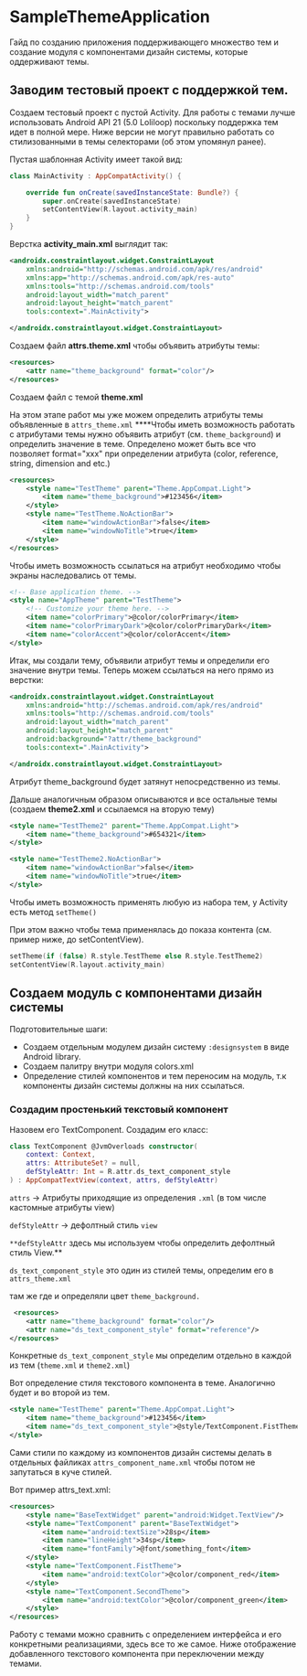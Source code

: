 # SampleThemeApplication
Гайд по созданию приложения поддерживающего множество тем и создание модуля с компонентами дизайн системы, которые оддерживают темы.


## Заводим тестовый проект с поддержкой тем.

Создаем тестовый проект с пустой Activity. Для работы с темами лучше использовать Android API 21 (5.0 Loliloop) поскольку поддержка тем идет в полной мере. Ниже версии не могут правильно работать со стилизованными в темы селекторами (об этом упомянул ранее).

Пустая шаблонная Activity имеет такой вид:

```kotlin
class MainActivity : AppCompatActivity() {

    override fun onCreate(savedInstanceState: Bundle?) {
        super.onCreate(savedInstanceState)
        setContentView(R.layout.activity_main)
    }
}
```

Верстка **activity_main.xml** выглядит так: 

```xml
<androidx.constraintlayout.widget.ConstraintLayout
    xmlns:android="http://schemas.android.com/apk/res/android"
    xmlns:app="http://schemas.android.com/apk/res-auto"
    xmlns:tools="http://schemas.android.com/tools"
    android:layout_width="match_parent"
    android:layout_height="match_parent"
    tools:context=".MainActivity">

</androidx.constraintlayout.widget.ConstraintLayout>
```

Создаем файл **attrs.theme.xml** чтобы объявить атрибуты темы:

```xml
<resources>
    <attr name="theme_background" format="color"/>
</resources>
```

Создаем файл с темой **theme.xml** 

На этом этапе работ мы уже можем определить атрибуты темы объявленные в `attrs_theme.xml` ****Чтобы иметь возможность работать с атрибутами темы нужно объявить атрибут (см. `theme_background`)  и определить значение в теме. Определено может быть все что позволяет format="xxx" при определении атрибута (color, reference, string, dimension and etc.)

```xml
<resources>
    <style name="TestTheme" parent="Theme.AppCompat.Light">
        <item name="theme_background">#123456</item>
    </style>
    <style name="TestTheme.NoActionBar">
        <item name="windowActionBar">false</item>
        <item name="windowNoTitle">true</item>
    </style>
</resources>
```

Чтобы иметь возможность ссылаться на атрибут необходимо чтобы экраны наследовались от темы.

```xml
<!-- Base application theme. -->
<style name="AppTheme" parent="TestTheme">
    <!-- Customize your theme here. -->
    <item name="colorPrimary">@color/colorPrimary</item>
    <item name="colorPrimaryDark">@color/colorPrimaryDark</item>
    <item name="colorAccent">@color/colorAccent</item>
</style>
```

Итак, мы создали тему, объявили атрибут темы и определили его значение внутри темы. Теперь можем ссылаться на него прямо из верстки:

```xml
<androidx.constraintlayout.widget.ConstraintLayout
    xmlns:android="http://schemas.android.com/apk/res/android"
    xmlns:tools="http://schemas.android.com/tools"
    android:layout_width="match_parent"
    android:layout_height="match_parent"
    android:background="?attr/theme_background"
    tools:context=".MainActivity">

</androidx.constraintlayout.widget.ConstraintLayout>
```

Aтрибут theme_background будет затянут непосредственно из темы.

Дальше аналогичным образом описываются и все остальные темы (создаем **theme2.xml** и ссылаемся на вторую тему)

```xml
<style name="TestTheme2" parent="Theme.AppCompat.Light">
    <item name="theme_background">#654321</item>
</style>

<style name="TestTheme2.NoActionBar">
    <item name="windowActionBar">false</item>
    <item name="windowNoTitle">true</item>
</style>
```

Чтобы иметь возможность применять любую из набора тем, у Activity есть метод `setTheme()`

При этом важно чтобы тема применялась до показа контента (см. пример ниже, до setContentView).

```kotlin
setTheme(if (false) R.style.TestTheme else R.style.TestTheme2)
setContentView(R.layout.activity_main)
```

## Создаем модуль с  компонентами дизайн системы

Подготовительные шаги:

- Создаем отдельным модулем дизайн систему `:designsystem` в виде Android library.
- Создаем палитру внутри модуля colors.xml
- Определение стилей компонентов и тем переносим на  модуль, т.к компоненты дизайн системы должны на них ссылаться.

### Создадим простенький текстовый компонент

Назовем его  TextComponent. Создадим его класс:

```kotlin
class TextComponent @JvmOverloads constructor(
    context: Context,
    attrs: AttributeSet? = null,
    defStyleAttr: Int = R.attr.ds_text_component_style
) : AppCompatTextView(context, attrs, defStyleAttr)
```

`attrs` → Атрибуты приходящие из определения `.xml` (в том числе кастомные атрибуты view) 

`defStyleAttr` → дефолтный стиль `view` 

`**defStyleAttr` здесь мы используем чтобы определить дефолтный стиль View.**

`ds_text_component_style`  это один из стилей темы, определим его в `attrs_theme.xml` 

там же где и определяли цвет `theme_background.`  

```xml
 <resources>
    <attr name="theme_background" format="color"/>
    <attr name="ds_text_component_style" format="reference"/>
</resources>
```

Конкретные `ds_text_component_style` мы определим отдельно в каждой из тем (`theme.xml` и `theme2.xml`)

Вот определение стиля текстового компонента в теме. Аналогично будет и во второй из тем.

```xml
<style name="TestTheme" parent="Theme.AppCompat.Light">
    <item name="theme_background">#123456</item>
    <item name="ds_text_component_style">@style/TextComponent.FistTheme</item>
</style>
```

Сами стили по каждому из компонентов дизайн системы делать в отдельных файликах `attrs_component_name.xml` чтобы потом не запутаться в куче стилей.

Вот пример attrs_text.xml:

```xml
<resources>
    <style name="BaseTextWidget" parent="android:Widget.TextView"/>
    <style name="TextComponent" parent="BaseTextWidget">
        <item name="android:textSize">28sp</item>
        <item name="lineHeight">34sp</item>
        <item name="fontFamily">@font/something_font</item>
    </style>
    <style name="TextComponent.FistTheme">
        <item name="android:textColor">@color/component_red</item>
    </style>
    <style name="TextComponent.SecondTheme">
        <item name="android:textColor">@color/component_green</item>
    </style>
</resources>
```

 Работу с темами можно сравнить с определением интерфейса и его конкретными реализациями, здесь все то же самое. Ниже отображение добавленного текстового компонента при переключении между темами.
